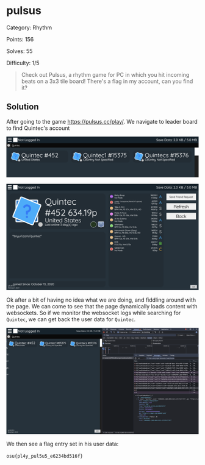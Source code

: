 # pulsus

Category: Rhythm

Points: 156

Solves: 55

Difficulty: 1/5

>Check out Pulsus, a rhythm game for PC in which you hit incoming beats on a 3x3 tile board! There's a flag in my account, can you find it?

## Solution

After going to the game https://pulsus.cc/play/. We navigate to leader board to find Quintec's account

![search](/images/QuintecSearch.png)

![user](/images/RealQuintec.png)

Ok after a bit of having no idea what we are doing, and fiddling around with the page. We can come to see that the page dynamically loads content with websockets. So if we monitor the websocket logs while searching for `Quintec`, we can get back the user data for `Quintec`.

![websocket](/images/QuintecFlag.png)

We then see a flag entry set in his user data:

`osu{pl4y_pul5u5_e6234bd516f}`